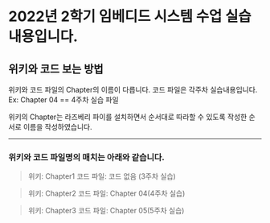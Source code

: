 # 2022년 2학기 임베디드 시스템 수업 실습내용입니다.

## 위키와 코드 보는 방법

위키와 코드 파일의 Chapter의 이름이 다릅니다.
코드 파일은 각주차 실습내용입니다.
Ex: Chapter 04 == 4주차 실습 파일

위키의 Chapter는 라즈베리 파이를 설치하면서 순서대로 따라할 수 있도록 작성한 순서로 이름을 작성하였습니다.

***
### 위키와 코드 파일명의 매치는 아래와 같습니다.

>위키: Chapter1 코드 파일: 코드 없음 (3주차 실습)

>위키: Chapter2 코드 파일: Chapter 04(4주차 실습)

>위키: Chapter3 코드 파일: Chapter 05(5주차 실습)
